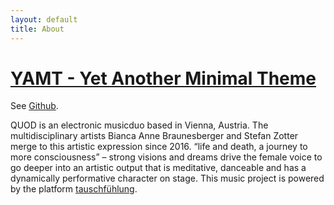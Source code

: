 ```yaml
---
layout: default
title: About
---
```


# [YAMT - Yet Another Minimal Theme](https://yamt.netlify.app/)
See [Github](https://github.com/PandaSekh/Jekyll-YAMT).

QUOD is an electronic musicduo based in Vienna, Austria. The multidisciplinary artists Bianca Anne Braunesberger and Stefan Zotter merge to this artistic expression since 2016.  “life and death, a journey to more consciousness” – strong visions and dreams drive the female voice to go deeper into an artistic output that is meditative, danceable and has a dynamically performative character on stage. This music project is powered by the platform [tauschfühlung](https://tauschfuehlung.at). 
